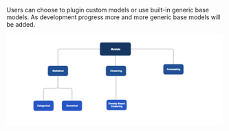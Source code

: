 Users can choose to plugin custom models or use built-in generic base models. As development progress more and more generic base models will be added.

![builtin](images/modelList.png)

